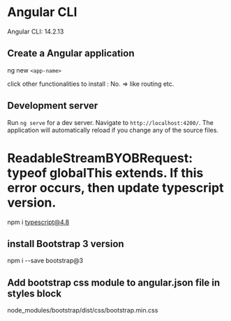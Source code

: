 # Angular CLI

Angular CLI: 14.2.13

## Create a Angular application

ng new `<app-name>`

click other functionalities to install : No. => like routing etc.

## Development server

Run `ng serve` for a dev server. Navigate to `http://localhost:4200/`. The application will automatically reload if you change any of the source files.

# ReadableStreamBYOBRequest: typeof globalThis extends. If this error occurs, then update typescript version.

npm i typescript@4.8

## install Bootstrap 3 version

npm i --save bootstrap@3

## Add bootstrap css module to angular.json file in styles block

node_modules/bootstrap/dist/css/bootstrap.min.css
